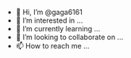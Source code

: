 - 👋 Hi, I’m @gaga6161
- 👀 I’m interested in ...
- 🌱 I’m currently learning ...
- 💞️ I’m looking to collaborate on ...
- 📫 How to reach me ...

<!---
gaga6161/gaga6161 is a ✨ special ✨ repository because its `README.md` (this file) appears on your GitHub profile.
You can click the Preview link to take a look at your changes.
--->
